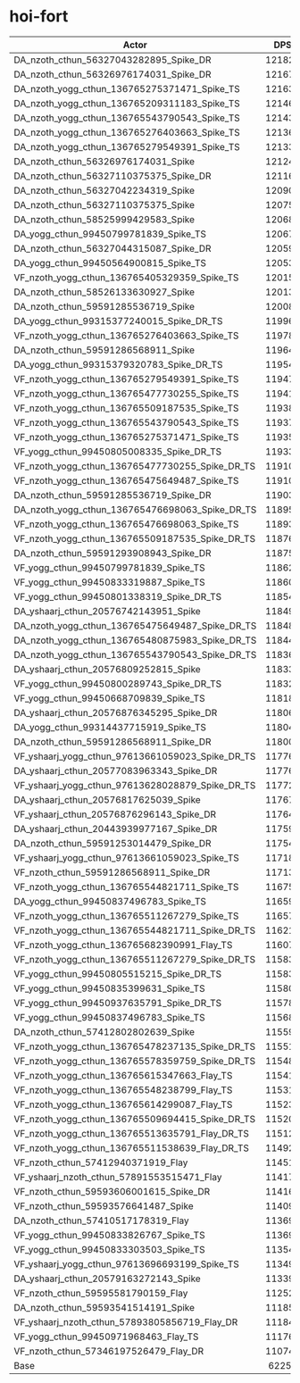 # hoi-fort
| Actor | DPS | Increase |
|---|:---:|:---:|
|DA_nzoth_cthun_56327043282895_Spike_DR|121823|95.68%|
|DA_nzoth_cthun_56326976174031_Spike_DR|121675|95.44%|
|DA_nzoth_yogg_cthun_136765275371471_Spike_TS|121633|95.37%|
|DA_nzoth_yogg_cthun_136765209311183_Spike_TS|121464|95.10%|
|DA_nzoth_yogg_cthun_136765543790543_Spike_TS|121432|95.05%|
|DA_nzoth_yogg_cthun_136765276403663_Spike_TS|121369|94.95%|
|DA_nzoth_yogg_cthun_136765279549391_Spike_TS|121334|94.89%|
|DA_nzoth_cthun_56326976174031_Spike|121245|94.75%|
|DA_nzoth_cthun_56327110375375_Spike_DR|121160|94.61%|
|DA_nzoth_cthun_56327042234319_Spike|120902|94.20%|
|DA_nzoth_cthun_56327110375375_Spike|120751|93.96%|
|DA_nzoth_cthun_58525999429583_Spike|120680|93.84%|
|DA_yogg_cthun_99450799781839_Spike_TS|120679|93.84%|
|DA_nzoth_cthun_56327044315087_Spike_DR|120594|93.70%|
|DA_yogg_cthun_99450564900815_Spike_TS|120532|93.60%|
|VF_nzoth_yogg_cthun_136765405329359_Spike_TS|120152|92.99%|
|DA_nzoth_cthun_58526133630927_Spike|120138|92.97%|
|DA_nzoth_cthun_59591285536719_Spike|120080|92.88%|
|DA_yogg_cthun_99315377240015_Spike_DR_TS|119966|92.69%|
|VF_nzoth_yogg_cthun_136765276403663_Spike_TS|119784|92.40%|
|DA_nzoth_cthun_59591286568911_Spike|119646|92.18%|
|DA_yogg_cthun_99315379320783_Spike_DR_TS|119540|92.01%|
|VF_nzoth_yogg_cthun_136765279549391_Spike_TS|119476|91.91%|
|VF_nzoth_yogg_cthun_136765477730255_Spike_TS|119412|91.80%|
|VF_nzoth_yogg_cthun_136765509187535_Spike_TS|119388|91.77%|
|VF_nzoth_yogg_cthun_136765543790543_Spike_TS|119370|91.74%|
|VF_nzoth_yogg_cthun_136765275371471_Spike_TS|119353|91.71%|
|VF_yogg_cthun_99450805008335_Spike_DR_TS|119330|91.67%|
|VF_nzoth_yogg_cthun_136765477730255_Spike_DR_TS|119108|91.32%|
|VF_nzoth_yogg_cthun_136765475649487_Spike_TS|119101|91.31%|
|DA_nzoth_cthun_59591285536719_Spike_DR|119039|91.21%|
|DA_nzoth_yogg_cthun_136765476698063_Spike_DR_TS|118955|91.07%|
|VF_nzoth_yogg_cthun_136765476698063_Spike_TS|118931|91.03%|
|VF_nzoth_yogg_cthun_136765509187535_Spike_DR_TS|118765|90.77%|
|DA_nzoth_cthun_59591293908943_Spike_DR|118752|90.74%|
|VF_yogg_cthun_99450799781839_Spike_TS|118624|90.54%|
|VF_yogg_cthun_99450833319887_Spike_TS|118603|90.51%|
|VF_yogg_cthun_99450801338319_Spike_DR_TS|118547|90.42%|
|DA_yshaarj_cthun_20576742143951_Spike|118497|90.34%|
|DA_nzoth_yogg_cthun_136765475649487_Spike_DR_TS|118487|90.32%|
|DA_nzoth_yogg_cthun_136765480875983_Spike_DR_TS|118440|90.24%|
|DA_nzoth_yogg_cthun_136765543790543_Spike_DR_TS|118369|90.13%|
|DA_yshaarj_cthun_20576809252815_Spike|118335|90.08%|
|VF_yogg_cthun_99450800289743_Spike_DR_TS|118320|90.05%|
|VF_yogg_cthun_99450668709839_Spike_TS|118185|89.83%|
|DA_yshaarj_cthun_20576876345295_Spike_DR|118066|89.64%|
|DA_yogg_cthun_99314437715919_Spike_TS|118045|89.61%|
|DA_nzoth_cthun_59591286568911_Spike_DR|118009|89.55%|
|VF_yshaarj_yogg_cthun_97613661059023_Spike_DR_TS|117769|89.17%|
|DA_yshaarj_cthun_20577083963343_Spike_DR|117768|89.16%|
|VF_yshaarj_yogg_cthun_97613628028879_Spike_DR_TS|117728|89.10%|
|DA_yshaarj_cthun_20576817625039_Spike|117678|89.02%|
|VF_yshaarj_cthun_20576876296143_Spike_DR|117647|88.97%|
|DA_yshaarj_cthun_20443939977167_Spike_DR|117597|88.89%|
|DA_nzoth_cthun_59591253014479_Spike_DR|117548|88.81%|
|VF_yshaarj_yogg_cthun_97613661059023_Spike_TS|117185|88.23%|
|VF_nzoth_cthun_59591286568911_Spike_DR|117134|88.15%|
|VF_nzoth_yogg_cthun_136765544821711_Spike_TS|116757|87.54%|
|DA_yogg_cthun_99450837496783_Spike_TS|116591|87.27%|
|VF_nzoth_yogg_cthun_136765511267279_Spike_TS|116573|87.24%|
|VF_nzoth_yogg_cthun_136765544821711_Spike_DR_TS|116213|86.67%|
|VF_nzoth_yogg_cthun_136765682390991_Flay_TS|116070|86.44%|
|VF_nzoth_yogg_cthun_136765511267279_Spike_DR_TS|115839|86.07%|
|VF_yogg_cthun_99450805515215_Spike_DR_TS|115835|86.06%|
|VF_yogg_cthun_99450835399631_Spike_TS|115802|86.01%|
|VF_yogg_cthun_99450937635791_Spike_DR_TS|115781|85.97%|
|VF_yogg_cthun_99450837496783_Spike_TS|115688|85.82%|
|DA_nzoth_cthun_57412802802639_Spike|115595|85.67%|
|VF_nzoth_yogg_cthun_136765478237135_Spike_DR_TS|115519|85.55%|
|VF_nzoth_yogg_cthun_136765578359759_Spike_DR_TS|115480|85.49%|
|VF_nzoth_yogg_cthun_136765615347663_Flay_TS|115411|85.38%|
|VF_nzoth_yogg_cthun_136765548238799_Flay_TS|115310|85.22%|
|VF_nzoth_yogg_cthun_136765614299087_Flay_TS|115239|85.10%|
|VF_nzoth_yogg_cthun_136765509694415_Spike_DR_TS|115205|85.05%|
|VF_nzoth_yogg_cthun_136765513635791_Flay_DR_TS|115127|84.92%|
|VF_nzoth_yogg_cthun_136765511538639_Flay_DR_TS|114923|84.59%|
|VF_nzoth_cthun_57412940371919_Flay|114515|83.94%|
|VF_yshaarj_nzoth_cthun_57891553515471_Flay|114179|83.40%|
|VF_nzoth_cthun_59593606001615_Spike_DR|114166|83.38%|
|VF_nzoth_cthun_59593576641487_Spike|114092|83.26%|
|DA_nzoth_cthun_57410517178319_Flay|113699|82.63%|
|VF_yogg_cthun_99450833826767_Spike_TS|113696|82.62%|
|VF_yogg_cthun_99450833303503_Spike_TS|113546|82.38%|
|VF_yshaarj_yogg_cthun_97613696693199_Spike_TS|113499|82.31%|
|DA_yshaarj_cthun_20579163272143_Spike|113393|82.14%|
|VF_nzoth_cthun_59595581790159_Flay|112529|80.75%|
|DA_nzoth_cthun_59593541514191_Spike|111852|79.66%|
|VF_yshaarj_nzoth_cthun_57893805856719_Flay_DR|111843|79.65%|
|VF_yogg_cthun_99450971968463_Flay_TS|111763|79.52%|
|VF_nzoth_cthun_57346197526479_Flay_DR|110741|77.88%|
|Base|62257|0.00%|
